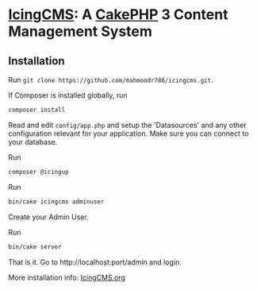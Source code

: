 # [IcingCMS](https://icingcms.org/): A [CakePHP](http://cakephp.org) 3 Content Management System


## Installation

 Run `git clone https://github.com/mahmoodr786/icingcms.git`.

If Composer is installed globally, run
```bash
composer install
```
Read and edit `config/app.php` and setup the 'Datasources' and any other
configuration relevant for your application. Make sure you can connect to your database.

Run 
```bash
composer @icingup
```

Run
```bash
bin/cake icingcms adminuser
```

Create your Admin User.

Run
```bash
bin/cake server
```

That is it. Go to http://localhost:port/admin and login.

More installation info: [IcingCMS.org](https://icingcms.org/documentation/setup)

